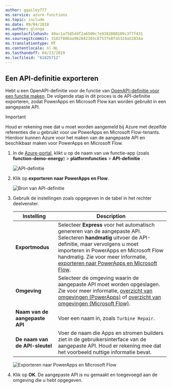 ```yaml
---
author: ggailey777
ms.service: azure-functions
ms.topic: include
ms.date: 09/04/2018
ms.author: glenga
ms.openlocfilehash: 49ac1a7585ddf2a6500c7e9382880109c3f7f431
ms.sourcegitcommit: 3102f886aa962842303c8753fe8fa5324a52834a
ms.translationtype: MT
ms.contentlocale: nl-NL
ms.lasthandoff: 04/23/2019
ms.locfileid: "61025712"
---
```

## <a name="export-an-api-definition"></a>Een API-definitie exporteren
Hebt u een OpenAPI-definitie voor de functie van [OpenAPI-definitie voor een functie maken](../articles/azure-functions/functions-openapi-definition.md). De volgende stap in dit proces is de API-definitie exporteren, zodat PowerApps en Microsoft Flow kan worden gebruikt in een aangepaste API.

> [!IMPORTANT]
> Houd er rekening mee dat u moet worden aangemeld bij Azure met dezelfde referenties die u gebruikt voor uw PowerApps en Microsoft Flow-tenants. Hierdoor kunnen Azure voor het maken van de aangepaste API en beschikbaar maken voor PowerApps en Microsoft Flow.

1. In de [Azure-portal](https://portal.azure.com), klikt u op de naam van uw functie-app (zoals **function-demo-energy**) > **platformfuncties** > **API-definitie** .

    ![API-definitie](media/functions-export-api-definition/api-definition.png)

1. Klik op **exporteren naar PowerApps en Flow**.

    ![Bron van API-definitie](media/functions-export-api-definition/export-api-1.png)

1. Gebruik de instellingen zoals opgegeven in de tabel in het rechter deelvenster.

    |Instelling|Description|
    |--------|------------|
    |**Exportmodus**|Selecteer **Express** voor het automatisch genereren van de aangepaste API. Selecteren **handmatig** uitvoer de API-definitie, maar vervolgens u moet importeren in PowerApps en Microsoft Flow handmatig. Zie voor meer informatie, [exporteren naar PowerApps en Microsoft Flow](../articles/azure-functions/app-service-export-api-to-powerapps-and-flow.md).|
    |**Omgeving**|Selecteer de omgeving waarin de aangepaste API moet worden opgeslagen. Zie voor meer informatie, [overzicht van omgevingen (PowerApps)](https://powerapps.microsoft.com/tutorials/environments-overview/) of [overzicht van omgevingen (Microsoft Flow)](https://us.flow.microsoft.com/documentation/environments-overview-admin/).|
    |**Naam van de aangepaste API**|Voer een naam in, zoals `Turbine Repair`.|
    |**De naam van de API-sleutel**|Voer de naam die Apps en stromen builders ziet in de gebruikersinterface van de aangepaste API. Houd er rekening mee dat het voorbeeld nuttige informatie bevat.|
 
    ![Exporteren naar PowerApps en Microsoft Flow](media/functions-export-api-definition/export-api-2.png)

1. Klik op **OK**. De aangepaste API is nu gemaakt en toegevoegd aan de omgeving die u hebt opgegeven.